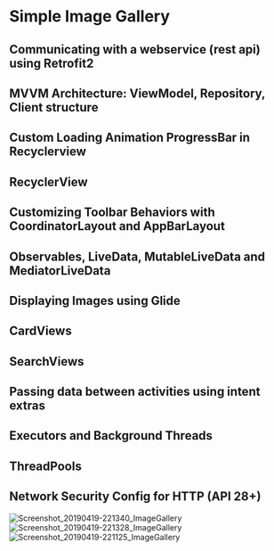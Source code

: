 # Simple Image Gallery

## Communicating with a webservice (rest api) using Retrofit2
## MVVM Architecture: ViewModel, Repository, Client structure
## Custom Loading Animation ProgressBar in Recyclerview
## RecyclerView
## Customizing Toolbar Behaviors with CoordinatorLayout and AppBarLayout
## Observables, LiveData, MutableLiveData and MediatorLiveData
## Displaying Images using Glide
## CardViews
## SearchViews
## Passing data between activities using intent extras
## Executors and Background Threads
## ThreadPools
## Network Security Config for HTTP (API 28+)



![Screenshot_20190419-221340_ImageGallery](https://user-images.githubusercontent.com/47636256/56664026-04a96b80-66b0-11e9-90f7-7380d8d14dd8.jpg)
![Screenshot_20190419-221328_ImageGallery](https://user-images.githubusercontent.com/47636256/56664035-08d58900-66b0-11e9-9a93-8509279c9215.jpg)
![Screenshot_20190419-221125_ImageGallery](https://user-images.githubusercontent.com/47636256/56664047-0d01a680-66b0-11e9-97c3-570ded69ca18.jpg)
